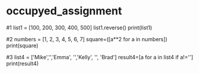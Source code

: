 # occupyed_assignment
#1
list1 = [100, 200, 300, 400, 500]
list1.reverse()
print(list1)

#2
numbers = [1, 2, 3, 4, 5, 6, 7]
square=([a**2 for a in numbers])
print(square)

#3
list4 = ['Mike','','Emma', '','Kelly', '', 'Brad']
result4=[a for a in list4 if a!='']
print(result4)


